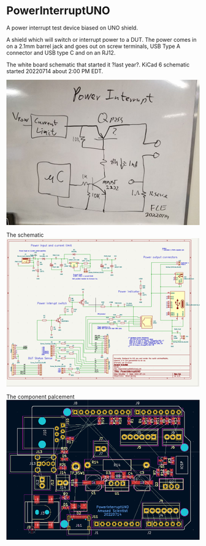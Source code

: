 # PowerInterruptUNO
A power interrupt test device biased on UNO shield. 

A shield which will switch or interrupt power to a DUT. The power comes in on a 2.1mm barrel jack and goes out on screw terminals, USB Type A connector and USB type C and on an RJ12.

The white board schematic that started it ?last year?.
KiCad 6 schematic started 20220714 about 2:00 PM EDT.

![image of white board](/20220714_204146WhiteBoardResized.jpg)

The schematic
![Schematic.gif](Schematic.gif)

The component palcement
![PCB_Placement.gif](PCB_Placement.gif)





